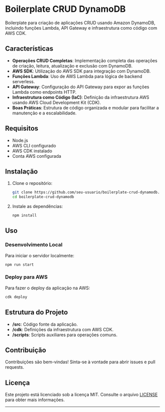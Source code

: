 # Boilerplate CRUD DynamoDB

Boilerplate para criação de aplicações CRUD usando Amazon DynamoDB, incluindo funções Lambda, API Gateway e infraestrutura como código com AWS CDK.

## Características

- **Operações CRUD Completas**: Implementação completa das operações de criação, leitura, atualização e exclusão com DynamoDB.
- **AWS SDK**: Utilização do AWS SDK para integração com DynamoDB.
- **Funções Lambda**: Uso de AWS Lambda para lógica de backend serverless.
- **API Gateway**: Configuração do API Gateway para expor as funções Lambda como endpoints HTTP.
- **Infraestrutura como Código (IaC)**: Definição da infraestrutura AWS usando AWS Cloud Development Kit (CDK).
- **Boas Práticas**: Estrutura de código organizada e modular para facilitar a manutenção e a escalabilidade.

## Requisitos

- Node.js
- AWS CLI configurado
- AWS CDK instalado
- Conta AWS configurada

## Instalação

1. Clone o repositório:
    ```sh
    git clone https://github.com/seu-usuario/boilerplate-crud-dynamodb.git
    cd boilerplate-crud-dynamodb
    ```

2. Instale as dependências:
    ```sh
    npm install
    ```

## Uso

### Desenvolvimento Local

Para iniciar o servidor localmente:
```sh
npm run start
```

### Deploy para AWS

Para fazer o deploy da aplicação na AWS:
```sh
cdk deploy
```

## Estrutura do Projeto

- **/src**: Código fonte da aplicação.
- **/cdk**: Definições da infraestrutura com AWS CDK.
- **/scripts**: Scripts auxiliares para operações comuns.

## Contribuição

Contribuições são bem-vindas! Sinta-se à vontade para abrir issues e pull requests.

## Licença

Este projeto está licenciado sob a licença MIT. Consulte o arquivo [LICENSE](./LICENSE) para obter mais informações.

---
